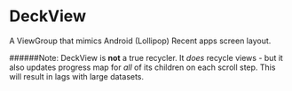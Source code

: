 # DeckView
A ViewGroup that mimics Android (Lollipop) Recent apps screen layout.

######Note: 
DeckView is **not** a true recycler. It *does* recycle views - but it also updates progress map for *all* of its children on each scroll step. This will result in lags with large datasets.



